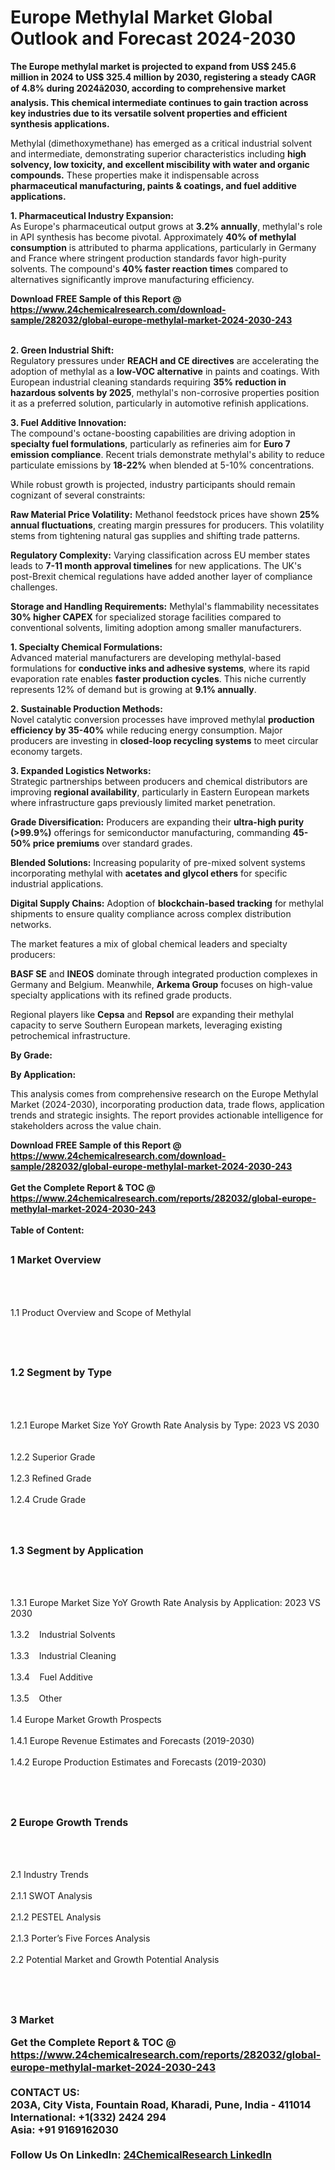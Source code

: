 <h1>Europe Methylal Market Global Outlook and Forecast 2024-2030</h1><p><strong>The Europe methylal market is projected to expand from <strong>US$ 245.6 million in 2024 to US$ 325.4 million by 2030</strong>, registering a steady CAGR of <strong>4.8% during 2024â2030</strong>, according to comprehensive market analysis. This chemical intermediate continues to gain traction across key industries due to its versatile solvent properties and efficient synthesis applications.</strong></p><p>Methylal (dimethoxymethane) has emerged as a critical industrial solvent and intermediate, demonstrating superior characteristics including <strong>high solvency, low toxicity, and excellent miscibility with water and organic compounds.</strong> These properties make it indispensable across <strong>pharmaceutical manufacturing, paints &amp; coatings, and fuel additive applications.</strong></p><p><strong>1. Pharmaceutical Industry Expansion:</strong><br>
As Europe's pharmaceutical output grows at <strong>3.2% annually</strong>, methylal's role in API synthesis has become pivotal. Approximately <strong>40% of methylal consumption</strong> is attributed to pharma applications, particularly in Germany and France where stringent production standards favor high-purity solvents. The compound's <strong>40% faster reaction times</strong> compared to alternatives significantly improve manufacturing efficiency.</p><div><b>Download FREE Sample of this Report @ 
            <a href="https://www.24chemicalresearch.com/download-sample/282032/global-europe-methylal-market-2024-2030-243">
            https://www.24chemicalresearch.com/download-sample/282032/global-europe-methylal-market-2024-2030-243</a></b></div><br><p><strong>2. Green Industrial Shift:</strong><br>
Regulatory pressures under <strong>REACH and CE directives</strong> are accelerating the adoption of methylal as a <strong>low-VOC alternative</strong> in paints and coatings. With European industrial cleaning standards requiring <strong>35% reduction in hazardous solvents by 2025</strong>, methylal's non-corrosive properties position it as a preferred solution, particularly in automotive refinish applications.</p><p><strong>3. Fuel Additive Innovation:</strong><br>
The compound's octane-boosting capabilities are driving adoption in <strong>specialty fuel formulations</strong>, particularly as refineries aim for <strong>Euro 7 emission compliance</strong>. Recent trials demonstrate methylal's ability to reduce particulate emissions by <strong>18-22%</strong> when blended at 5-10% concentrations.</p><p>While robust growth is projected, industry participants should remain cognizant of several constraints:</p><p><strong>Raw Material Price Volatility:</strong> Methanol feedstock prices have shown <strong>25% annual fluctuations</strong>, creating margin pressures for producers. This volatility stems from tightening natural gas supplies and shifting trade patterns.</p><p><strong>Regulatory Complexity:</strong> Varying classification across EU member states leads to <strong>7-11 month approval timelines</strong> for new applications. The UK's post-Brexit chemical regulations have added another layer of compliance challenges.</p><p><strong>Storage and Handling Requirements:</strong> Methylal's flammability necessitates <strong>30% higher CAPEX</strong> for specialized storage facilities compared to conventional solvents, limiting adoption among smaller manufacturers.</p><p><strong>1. Specialty Chemical Formulations:</strong><br>
Advanced material manufacturers are developing methylal-based formulations for <strong>conductive inks and adhesive systems</strong>, where its rapid evaporation rate enables <strong>faster production cycles</strong>. This niche currently represents 12% of demand but is growing at <strong>9.1% annually</strong>.</p><p><strong>2. Sustainable Production Methods:</strong><br>
Novel catalytic conversion processes have improved methylal <strong>production efficiency by 35-40%</strong> while reducing energy consumption. Major producers are investing in <strong>closed-loop recycling systems</strong> to meet circular economy targets.</p><p><strong>3. Expanded Logistics Networks:</strong><br>
Strategic partnerships between producers and chemical distributors are improving <strong>regional availability</strong>, particularly in Eastern European markets where infrastructure gaps previously limited market penetration.</p><p><strong>Grade Diversification:</strong> Producers are expanding their <strong>ultra-high purity (&gt;99.9%)</strong> offerings for semiconductor manufacturing, commanding <strong>45-50% price premiums</strong> over standard grades.</p><p><strong>Blended Solutions:</strong> Increasing popularity of pre-mixed solvent systems incorporating methylal with <strong>acetates and glycol ethers</strong> for specific industrial applications.</p><p><strong>Digital Supply Chains:</strong> Adoption of <strong>blockchain-based tracking</strong> for methylal shipments to ensure quality compliance across complex distribution networks.</p><p>The market features a mix of global chemical leaders and specialty producers:</p><p><strong>BASF SE</strong> and <strong>INEOS</strong> dominate through integrated production complexes in Germany and Belgium. Meanwhile, <strong>Arkema Group</strong> focuses on high-value specialty applications with its refined grade products.</p><p>Regional players like <strong>Cepsa</strong> and <strong>Repsol</strong> are expanding their methylal capacity to serve Southern European markets, leveraging existing petrochemical infrastructure.</p><p><strong>By Grade:</strong></p><p><strong>By Application:</strong></p><p>This analysis comes from comprehensive research on the Europe Methylal Market (2024-2030), incorporating production data, trade flows, application trends and strategic insights. The report provides actionable intelligence for stakeholders across the value chain.</p><div><b>Download FREE Sample of this Report @ 
            <a href="https://www.24chemicalresearch.com/download-sample/282032/global-europe-methylal-market-2024-2030-243">
            https://www.24chemicalresearch.com/download-sample/282032/global-europe-methylal-market-2024-2030-243</a></b></div><br><div><b>Get the Complete Report & TOC @ 
            <a href="https://www.24chemicalresearch.com/reports/282032/global-europe-methylal-market-2024-2030-243">
            https://www.24chemicalresearch.com/reports/282032/global-europe-methylal-market-2024-2030-243</a></b></div><br>
            <b>Table of Content:</b><p><h2><span style="font-size:16px"><strong>1 Market Overview&nbsp;&nbsp; &nbsp;</strong></span></h2><br />
<br />
<p>1.1 Product Overview and Scope of Methylal&nbsp;</p><br />
<br />
<h2><strong><span style="font-size:16px">1.2 Segment by Type&nbsp;&nbsp; &nbsp;</span></strong></h2><br />
<br />
<p>1.2.1 Europe Market Size YoY Growth Rate Analysis by Type: 2023 VS 2030&nbsp;&nbsp; &nbsp;<br /><br />
1.2.2 Superior Grade&nbsp;&nbsp; &nbsp;<br /><br />
1.2.3 Refined Grade<br /><br />
1.2.4 Crude Grade<br /><br />
<br />
<h2><span style="font-size:16px"><strong>1.3 Segment by Application&nbsp;&nbsp;</strong></span></h2><br />
<br />
<p>1.3.1 Europe Market Size YoY Growth Rate Analysis by Application: 2023 VS 2030&nbsp;&nbsp; &nbsp;<br /><br />
1.3.2&nbsp;&nbsp; &nbsp;Industrial Solvents<br /><br />
1.3.3&nbsp;&nbsp; &nbsp;Industrial Cleaning<br /><br />
1.3.4&nbsp;&nbsp; &nbsp;Fuel Additive<br /><br />
1.3.5&nbsp;&nbsp; &nbsp;Other<br /><br />
1.4 Europe Market Growth Prospects&nbsp;&nbsp; &nbsp;<br /><br />
1.4.1 Europe Revenue Estimates and Forecasts (2019-2030)&nbsp;&nbsp; &nbsp;<br /><br />
1.4.2 Europe Production Estimates and Forecasts (2019-2030)&nbsp;&nbsp;</p><br />
<br />
<h2><span style="font-size:16px"><strong>2 Europe Growth Trends&nbsp;&nbsp; &nbsp;</strong></span></h2><br />
<br />
<p>2.1 Industry Trends&nbsp;&nbsp; &nbsp;<br /><br />
2.1.1 SWOT Analysis&nbsp;&nbsp; &nbsp;<br /><br />
2.1.2 PESTEL Analysis&nbsp;&nbsp; &nbsp;<br /><br />
2.1.3 Porter&rsquo;s Five Forces Analysis&nbsp;&nbsp; &nbsp;<br /><br />
2.2 Potential Market and Growth Potential Analysis&nbsp;&nbsp; &nbsp;</p><br />
<br />
<h2><span style="font-size:16px"><strong>3 Market</p><div><b>Get the Complete Report & TOC @ 
            <a href="https://www.24chemicalresearch.com/reports/282032/global-europe-methylal-market-2024-2030-243">
            https://www.24chemicalresearch.com/reports/282032/global-europe-methylal-market-2024-2030-243</a></b></div><br><b>CONTACT US:</b><br>
            203A, City Vista, Fountain Road, Kharadi, Pune, India - 411014<br>
            International: +1(332) 2424 294<br>
            Asia: +91 9169162030 <br><br>
            Follow Us On LinkedIn: <a href="https://www.linkedin.com/company/24chemicalresearch/">24ChemicalResearch LinkedIn</a>